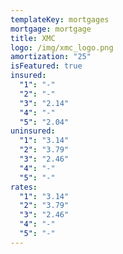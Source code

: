 ```yaml
---
templateKey: mortgages
mortgage: mortgage
title: XMC
logo: /img/xmc_logo.png
amortization: "25"
isFeatured: true
insured:
  "1": "-"
  "2": "-"
  "3": "2.14"
  "4": "-"
  "5": "2.04"
uninsured:
  "1": "3.14"
  "2": "3.79"
  "3": "2.46"
  "4": "-"
  "5": "-"
rates:
  "1": "3.14"
  "2": "3.79"
  "3": "2.46"
  "4": "-"
  "5": "-"
---
```

